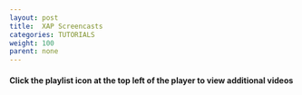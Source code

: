 ```yaml
---
layout: post
title:  XAP Screencasts
categories: TUTORIALS
weight: 100
parent: none
---
```


#### Click the playlist icon at the top left of the player to view additional videos

<div id="player"></div>
<div id="listDiv">
	<ul id="list"></ul>
</div>

<script>
  // 2. This code loads the IFrame Player API code asynchronously.
  var tag = document.createElement('script');

  tag.src = "https://www.youtube.com/iframe_api";
  var firstScriptTag = document.getElementsByTagName('script')[0];
  firstScriptTag.parentNode.insertBefore(tag, firstScriptTag);

  // 3. This function creates an <iframe> (and YouTube player)
  //    after the API code downloads.
  var player;
  function onYouTubeIframeAPIReady() {
    player = new YT.Player('player', {
      height: '480',
      width: '853',
      videoId: 'A3KcONlCIXU',
      playerVars: { 
        //'autoplay': 1, 
        'enablejsapi': 1, 
        //'quality': 'hd720',
        'list': 'PL2n0rHgIKEuUIl4-Lfm3PsqEgk0N63E8Q', 
        'listType': 'playlist'
      },
      events: {
        'onReady': onPlayerReady
        //'onStateChange': onPlayerStateChange
      }
    });
  }

  // 4. The API will call this function when the video player is ready.
  function onPlayerReady(event) {
    console.log(event.target.setPlaybackQuality('small'));
    console.log(event.target.getPlaybackQuality());//('small')
    /*var list = player.getPlaylist();      
    for (var i=0; i<list.length; i++) {
      $("#list").append("<li>"+list[i]+"</li>");
    }*/

    event.target.playVideo();
  }

  
</script>


